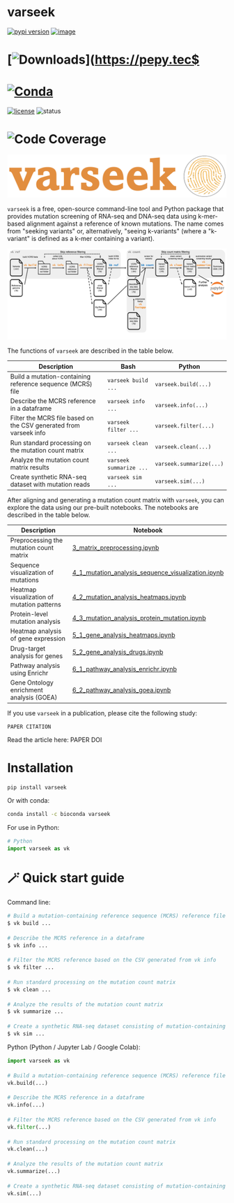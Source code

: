 # varseek
[![pypi version](https://img.shields.io/pypi/v/varseek)](https://pypi.org/project/varseek)
[![image](https://anaconda.org/bioconda/varseek/badges/version.svg)](https://anaconda.org/bioconda/varseek)
# [![Downloads](https://static.pepy.tech/personalized-badge/varseek?period=total&units=international_system&left_color=grey&right_color=brightgreen&left_text=downloads)](https://pepy.tec$
# [![Conda](https://img.shields.io/conda/dn/bioconda/varseek?logo=Anaconda)](https://anaconda.org/bioconda/varseek)
[![license](https://img.shields.io/pypi/l/varseek)](LICENSE)
![status](https://github.com/pachterlab/varseek/actions/workflows/ci.yml/badge.svg)
# ![Code Coverage](https://img.shields.io/badge/Coverage-83%25-green.svg)

![alt text](https://github.com/pachterlab/varseek/blob/main/figures/logo.png?raw=true)

`varseek` is a free, open-source command-line tool and Python package that provides mutation screening of RNA-seq and DNA-seq data using k-mer-based alignment against a reference of known mutations. The name comes from "seeking variants" or, alternatively, "seeing k-variants" (where a "k-variant" is defined as a k-mer containing a variant).
  
![alt text](https://github.com/pachterlab/varseek/blob/main/figures/varseek_overview.png?raw=true)

The functions of `varseek` are described in the table below.

| Description                                                    | Bash                   | Python                    |
|----------------------------------------------------------------|------------------------|---------------------------|
| Build a mutation-containing reference sequence (MCRS) file     | `varseek build ...`       | `varseek.build(...)`         |
| Describe the MCRS reference in a dataframe                     | `varseek info ...`    | `varseek.info(...)`      |
| Filter the MCRS file based on the CSV generated from varseek info | `varseek filter ...`    | `varseek.filter(...)`      |
| Run standard processing on the mutation count matrix           | `varseek clean ...`        | `varseek.clean(...)`          |
| Analyze the mutation count matrix results                      | `varseek summarize ...`         | `varseek.summarize(...)`           |
| Create synthetic RNA-seq dataset with mutation reads           | `varseek sim ...`        | `varseek.sim(...)`          |

After aligning and generating a mutation count matrix with `varseek`, you can explore the data using our pre-built notebooks. The notebooks are described in the table below.

| Description                                   | Notebook                                                                 |
|-----------------------------------------------|--------------------------------------------------------------------------------------|
| Preprocessing the mutation count matrix       | [3_matrix_preprocessing.ipynb](./3_matrix_preprocessing.ipynb)                       |
| Sequence visualization of mutations           | [4_1_mutation_analysis_sequence_visualization.ipynb](./4_1_mutation_analysis_sequence_visualization.ipynb) |
| Heatmap visualization of mutation patterns    | [4_2_mutation_analysis_heatmaps.ipynb](./4_2_mutation_analysis_heatmaps.ipynb)       |
| Protein-level mutation analysis               | [4_3_mutation_analysis_protein_mutation.ipynb](./4_3_mutation_analysis_protein_mutation.ipynb) |
| Heatmap analysis of gene expression           | [5_1_gene_analysis_heatmaps.ipynb](./5_1_gene_analysis_heatmaps.ipynb)               |
| Drug-target analysis for genes                | [5_2_gene_analysis_drugs.ipynb](./5_2_gene_analysis_drugs.ipynb)                     |
| Pathway analysis using Enrichr                | [6_1_pathway_analysis_enrichr.ipynb](./6_1_pathway_analysis_enrichr.ipynb)           |
| Gene Ontology enrichment analysis (GOEA)      | [6_2_pathway_analysis_goea.ipynb](./6_2_pathway_analysis_goea.ipynb)                 |

    
If you use `varseek` in a publication, please cite the following study:    
```
PAPER CITATION
```
Read the article here: PAPER DOI  

# Installation
```bash
pip install varseek
```
Or with conda:
```bash
conda install -c bioconda varseek
```

For use in Python:
```python
# Python
import varseek as vk
```

# 🪄 Quick start guide
Command line:
```bash
# Build a mutation-containing reference sequence (MCRS) reference file
$ vk build ...

# Describe the MCRS reference in a dataframe
$ vk info ...

# Filter the MCRS reference based on the CSV generated from vk info
$ vk filter ...

# Run standard processing on the mutation count matrix
$ vk clean ...

# Analyze the results of the mutation count matrix
$ vk summarize ...

# Create a synthetic RNA-seq dataset consisting of mutation-containing reads from the MCRS reference
$ vk sim ...

```
Python (Python / Jupyter Lab / Google Colab):
```python  
import varseek as vk

# Build a mutation-containing reference sequence (MCRS) reference file
vk.build(...)

# Describe the MCRS reference in a dataframe
vk.info(...)

# Filter the MCRS reference based on the CSV generated from vk info
vk.filter(...)

# Run standard processing on the mutation count matrix
vk.clean(...)

# Analyze the results of the mutation count matrix
vk.summarize(...)

# Create a synthetic RNA-seq dataset consisting of mutation-containing reads from the MCRS reference
vk.sim(...)
```







